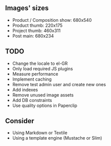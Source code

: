 Images' sizes
------------------
* Product / Composition show:  680x540
* Product thumb: 220x175
* Project thumb: 460x311
* Post main: 680x234

TODO
------------------------
* Change the locale to el-GR
* Only load required JS plugins
* Measure performance
* Implement caching
* Remove test admin user and create new ones
* Add indexes
* Remove unused image assets
* Add DB constraints
* Use quality options in Paperclip

Consider
--------------------
* Using Markdown or Textile
* Using a template engine (Mustache or Slim)